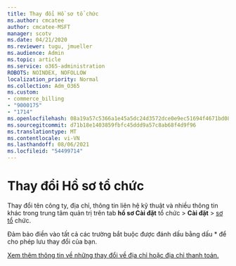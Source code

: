 ```yaml
---
title: Thay đổi Hồ sơ tổ chức
ms.author: cmcatee
author: cmcatee-MSFT
manager: scotv
ms.date: 04/21/2020
ms.reviewer: tugu, jmueller
ms.audience: Admin
ms.topic: article
ms.service: o365-administration
ROBOTS: NOINDEX, NOFOLLOW
localization_priority: Normal
ms.collection: Adm_O365
ms.custom:
- commerce_billing
- "9000175"
- "1714"
ms.openlocfilehash: 08a19a57c5366a1e45a5dc24d3572dce0e9ec51694f4671bd0881218f5cd4b89
ms.sourcegitcommit: d71b18e1403859fbfc45ddd9a57c8ab68f4d9f96
ms.translationtype: MT
ms.contentlocale: vi-VN
ms.lasthandoff: 08/06/2021
ms.locfileid: "54499714"
---
```

# <a name="change-organization-profile"></a>Thay đổi Hồ sơ tổ chức

Thay đổi tên công ty, địa chỉ, thông tin liên hệ kỹ thuật và nhiều thông tin khác trong trung tâm quản trị trên tab **hồ sơ Cài đặt** tổ chức  >  **Cài đặt**  >  [sơ tổ](https://admin.microsoft.com/AdminPortal/Home#/Settings/OrganizationProfile/:/Settings/L1/OrganizationInformation) chức.

Đảm bảo điền vào tất cả các trường bắt buộc được đánh dấu bằng dấu * để cho phép lưu thay đổi của bạn.

[Xem thêm thông tin về những thay đổi về địa chỉ hoặc địa chỉ thanh toán.](/microsoft-365/admin/manage/change-address-contact-and-more)
